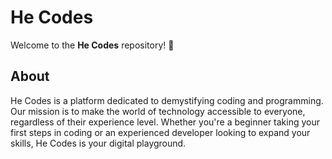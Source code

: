 # He Codes

Welcome to the **He Codes** repository! 🚀

## About

He Codes is a platform dedicated to demystifying coding and programming. Our mission is to make the world of technology accessible to everyone, regardless of their experience level. Whether you're a beginner taking your first steps in coding or an experienced developer looking to expand your skills, He Codes is your digital playground.